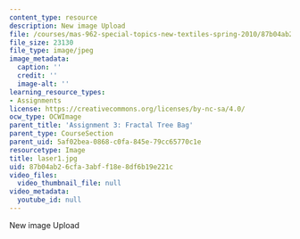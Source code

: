 ```yaml
---
content_type: resource
description: New image Upload
file: /courses/mas-962-special-topics-new-textiles-spring-2010/87b04ab26cfa3abff18e8df6b19e221c_laser1.jpg
file_size: 23130
file_type: image/jpeg
image_metadata:
  caption: ''
  credit: ''
  image-alt: ''
learning_resource_types:
- Assignments
license: https://creativecommons.org/licenses/by-nc-sa/4.0/
ocw_type: OCWImage
parent_title: 'Assignment 3: Fractal Tree Bag'
parent_type: CourseSection
parent_uid: 5af02bea-0868-c0fa-845e-79cc65770c1e
resourcetype: Image
title: laser1.jpg
uid: 87b04ab2-6cfa-3abf-f18e-8df6b19e221c
video_files:
  video_thumbnail_file: null
video_metadata:
  youtube_id: null
---
```

New image Upload